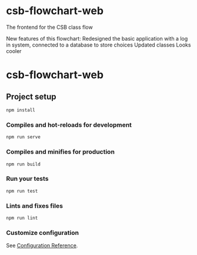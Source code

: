 # csb-flowchart-web
The frontend for the CSB class flow

New features of this flowchart:
Redesigned the basic application with a log in system, connected to a database to store choices
Updated classes
Looks cooler

# csb-flowchart-web

## Project setup
```
npm install
```

### Compiles and hot-reloads for development
```
npm run serve
```

### Compiles and minifies for production
```
npm run build
```

### Run your tests
```
npm run test
```

### Lints and fixes files
```
npm run lint
```

### Customize configuration

See [Configuration Reference](https://cli.vuejs.org/config/).
